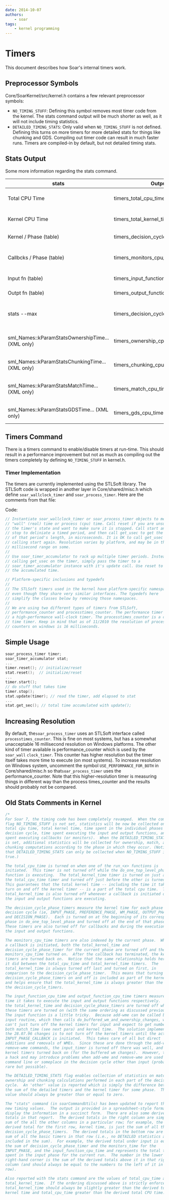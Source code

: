 ```yaml
---
date: 2014-10-07
authors:
    - soar
tags:
    - kernel programming
---
```


<!-- markdown-link-check-disable-next-line -->
<!-- old URL: https://soar.eecs.umich.edu/articles/articles/technical-documentation/
206-timers -->

# Timers

This document describes how Soar's internal timers work.

## Preprocessor Symbols

Core/SoarKernel/src/kernel.h contains a few relevant preprocessor symbols:

-   `NO_TIMING_STUFF`: Defining this symbol removes most timer code from the kernel.
    The stats command output will be much shorter as well, as it will not include
    timing statistics.
-   `DETAILED_TIMING_STATS`: Only valid when `NO_TIMING_STUFF`
    is not defined. Defining this turns on more timers for more detailed stats for
    things like chunking and GDS. Compiling out timer code can result in much
    faster runs. Timers are compiled-in by default, but not detailed timing stats.

## Stats Output

Some more information regarding the stats command.

| stats                                            | Output agent struct                          | Detailed | Description                                                                                |
| ------------------------------------------------ | -------------------------------------------- | -------- | ------------------------------------------------------------------------------------------ |
| Total CPU Time                                   | timers_total_cpu_time                        | No       | Most encompassing, includes some scheduling code and all callbacks.                        |
| Kernel CPU Time                                  | timers_total_kernel_time                     | No       | Total CPU minus callbacks and a few other smaller things.                                  |
| Kernel / Phase (table)                           | timers_decision_cycle_phase[NUM_PHASE_TYPES] | No       | Time spent in each phase but not in callbacks.                                             |
| Callbcks / Phase (table)                         | timers_monitors_cpu_time[NUM_PHASE_TYPES]    | No       | Time spent in callbacks for each phase, but notINPUT_PHASE_CALLBACK or output functions.   |
| Input fn (table)                                 | timers_input_function_cpu_time               | No       | Time spent in INPUT_PHASE_CALLBACK.                                                        |
| Outpt fn (table)                                 | timers_output_function_cpu_time              | No       | Time spent in output functions.                                                            |
| stats --max                                      | timers_decision_cycle, max_dc_time_msec      | No       | Used to collect max per-cycle statistics. Essentially a sum of timers_decision_cycle_phase |
| sml_Names::kParamStatsOwnershipTime...(XML only) | timers_ownership_cpu_time                    | Yes      | Time spent in do_buffered_link_changes. Included in the decision cycle phase timers.       |
| sml_Names::kParamStatsChunkingTime...(XML only)  | timers_chunking_cpu_time                     | Yes      | Time spent chunking. Included in decision cycle phase timers.                              |
| sml_Names::kParamStatsMatchTime...(XML only)     | timers_match_cpu_time                        | Yes      | Time spent adding/removing WMEs to/from rete. Included in decision cycle phase timers.     |
| sml_Names::kParamStatsGDSTime... (XML only)      | timers_gds_cpu_time                          | Yes      | Time spent in the GDS code. Included in the decision cycle phase timers.                   |

## Timers Command

There is a timers command to enable/disable timers at run-time. This should
result in a performance improvement but not as much as compiling out the timers
completely by defining `NO_TIMING_STUFF` in kernel.h.

### Timer Implementation

The timers are currently implemented using the STLSoft library. The STLSoft code
is wrapped in another layer in Core/shared/misc.h which define
`soar_wallclock_timer` and `soar_process_timer`. Here are the comments from that
file:

Code:

```c++
// Instantiate soar_wallclock_timer or soar_process_timer objects to measure
// "wall" (real) time or process (cpu) time. Call reset if you are unsure of
// the timer's state and want to make sure it is stopped. Call start and then
// stop to deliniate a timed period, and then call get_usec to get the value
// of that period's length, in microseconds. It is OK to call get_usec after
// calling start again. Resolution varies by platform, and may be in the
// millisecond range on some.
//
// Use soar_timer_accumulator to rack up multiple timer periods. Instead of
// calling get_usec on the timer, simply pass the timer to a
// soar_timer_accumulator instance with it's update call. Use reset to clear
// the accumulated time.

// Platform-specific inclusions and typedefs
//
// The STLSoft timers used in the kernel have platform-specific namespaces
// even though they share very similar interfaces. The typedefs here
// simplify the classes below by removing those namespaces.
//
// We are using two different types of timers from STLSoft,
// performance_counter and processtimes_counter. The performance timer is
// a high-performance wall-clock timer. The processtimes_counter is a cpu-
// time timer. Keep in mind that as of 11/2010 the resolution of process-time
// counters on windows is 16 milliseconds.
```

## Simple Usage

```c++
soar_process_timer timer;
soar_timer_accumulator stat;
...
timer.reset(); // initialize/reset
stat.reset();  // initialize/reset
...
timer.start();
// do stuff that takes time
timer.stop();
stat.update(timer); // read the timer, add elapsed to stat
...
stat.get_sec(); // total time accumulated with update();
```

## Increasing Resolution

By default, the`soar_process_timer` uses an STLSoft interface called
`processtimes_counter`. This is fine on most systems, but has a somewhat
unacceptable 16 millisecond resolution on Windows platforms. The other kind of
timer available is performance_counter which is used by the `soar_wall`
`clock_timer`. This counter has higher resolution but the timer itself takes
more time to execute (on most systems). To increase resolution on Windows
system, uncomment the symbol `USE_PERFORMANCE_FOR_BOTH` in
Core/shared/misc.h so that`soar_process_timer` uses the performance_counter.
Note that this higher-resolution timer is measuring things in different way than
the process times_counter and the results should probably not be compared.

## Old Stats Comments in Kernel

```c++
/*
For Soar 7, the timing code has been completely revamped.  When the compile
flag NO_TIMING_STUFF is not set, statistics will be now be collected on the
total cpu time, total kernel time, time spent in the individual phases of a
decision cycle, time spent executing the input and output functions, and time
spent executing callbacks (or monitors).  When the DETAILED_TIMING_STATS flag
is set, additional statistics will be collected for ownership, match, and
chunking computations according to the phase in which they occur. (Notice
that DETAILED_TIMING_STATS can only be collected when NO_TIMING_STUFF is not
true.)

The total_cpu_time is turned on when one of the run_<x> functions is
initiated.  This timer is not turned off while the do_one_top_level_phase()
function is executing.  The total_kernel_time timer is turned on just after
the total_cpu_time timer and turned off just before the other is turned off.
This guarantees that the total kernel time -- including the time it takes to
turn on and off the kernel timer -- is a part of the total cpu time.  The
total_kernel_time is also turned off whenever a callback is initiated or when
the input and output functions are executing.

The decision_cycle_phase_timers measure the kernel time for each phase of the
decision cycle (ie, INPUT_PHASE, PREFERENCE_PHASE, WM_PHASE, OUTPUT_PHASE,
and DECISION_PHASE).  Each is turned on at the beginning of its corresponding
phase in do_one_top_level_phase and turned off at the end of that phase.
These timers are also turned off for callbacks and during the execution of
the input and output functions.

The monitors_cpu_time timers are also indexed by the current phase.  Whenever
a callback is initiated, both the total_kernel_time and
decision_cycle_phase_timer for the current phase are turned off and the
monitors_cpu_time turned on.  After the callback has terminated, the kernel
timers are turned back on.  Notice that the same relationship holds here as
it did between the total_cpu_time and total_kernel_time timers.  The
total_kernel_time is always turned off last and turned on first, in
comparison to the decision_cycle_phase_timer.  This means that turning the
decision_cycle_phase_timers on and off is included as part of the kernel time
and helps ensure that the total_kernel_time is always greater than the sum of
the decision_cycle_timers.

The input_function_cpu_time and output_function_cpu_time timers measure the
time it takes to execute the input and output functions respectively.  Both
the total_kernel_time and decision_cycle_phase_timers are turned off when
these timers are turned on (with the same ordering as discussed previously).
The input function is a little tricky.  Because add-wme can be called by the
input routine, which then calls do_buffered_wm_and_ownership_changes, we
can't just turn off the kernel timers for input and expect to get numbers for
both match_time (see next para) and kernel time.  The solution implemented in
the 28.07.96 changes is to not turn off the kernel timers until the actual
INPUT_PHASE_CALLBACK is initiated.  This takes care of all but direct
additions and removals of WMEs.  Since these are done through the add-wme and
remove-wme commands, the input_timer is turned off there was well, and the
kernel timers turned back on (for the buffered wm changes).  However, this is
a hack and may introduce problems when add-wme and remove-wme are used at the
command line or someplace in the decision cycle other than input (probably
rare but possible).

The DETAILED_TIMING_STATS flag enables collection of statistics on match,
ownership and chunking calculations performed in each part of the decision
cycle.  An 'other' value is reported which is simply the difference between
the sum of the detailed timers and the kernel timer for some phase.  The other
value should always be greater than or equal to zero.

The "stats" command (in soarCommandUtils) has been updated to report these
new timing values.  The output is provided in a spreadsheet-style format to
display the information in a succinct form.  There are also some derived
totals in that report.  The derived totals in the right column are simply the
sum of the all the other columns in a particular row; for example, the
derived total for the first row, kernel time, is just the sum of all the
decision_cycle_phase_timers.  The derived totals in the bottom row are the
sum of all the basic timers in that row (i.e., no DETAILED statistics are
included in the sum).  For example, the derived total under input is equal to
the sum of decision_cycle_phase_timer and the monitors_time for the
INPUT_PHASE, and the input_function_cpu_time and represents the total time
spent in the input phase for the current run.  The number in the lower
right-hand corner is the sum of the derived totals above it in that right
column (and should always be equal to the numbers to the left of it in that
row).

Also reported with the stats command are the values of total_cpu_time and
total_kernel_time.  If the ordering discussed above is strictly enforced,
total_kernel_time should always be slightly greater than the derived total
kernel time and total_cpu_time greater than the derived total CPU time. REW */
```
